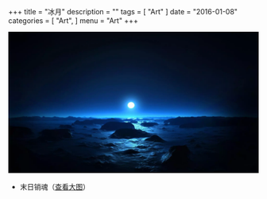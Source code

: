 +++
title = "冰月"
description = ""
tags = [
    "Art"
]
date = "2016-01-08"
categories = [
    "Art",
]
menu = "Art"
+++

[![图片加载中...请使用支持Webp的浏览器加速查看](/images/post/20160108084900.webp)](/images/post/20160108084900.jpg "点击查看大图")
<!--more-->

* 末日销魂（[查看大图](/images/post/20160108084900.webp "webp格式图片")）
